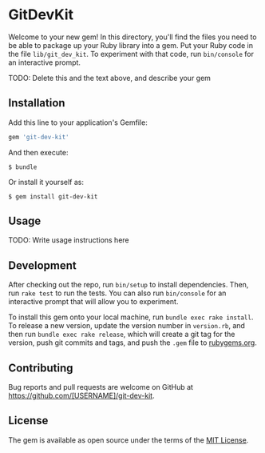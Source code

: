 # GitDevKit

Welcome to your new gem! In this directory, you'll find the files you need to be able to package up your Ruby library into a gem. Put your Ruby code in the file `lib/git_dev_kit`. To experiment with that code, run `bin/console` for an interactive prompt.

TODO: Delete this and the text above, and describe your gem

## Installation

Add this line to your application's Gemfile:

```ruby
gem 'git-dev-kit'
```

And then execute:

    $ bundle

Or install it yourself as:

    $ gem install git-dev-kit

## Usage

TODO: Write usage instructions here

## Development

After checking out the repo, run `bin/setup` to install dependencies. Then, run `rake test` to run the tests. You can also run `bin/console` for an interactive prompt that will allow you to experiment.

To install this gem onto your local machine, run `bundle exec rake install`. To release a new version, update the version number in `version.rb`, and then run `bundle exec rake release`, which will create a git tag for the version, push git commits and tags, and push the `.gem` file to [rubygems.org](https://rubygems.org).

## Contributing

Bug reports and pull requests are welcome on GitHub at https://github.com/[USERNAME]/git-dev-kit.

## License

The gem is available as open source under the terms of the [MIT License](https://opensource.org/licenses/MIT).
